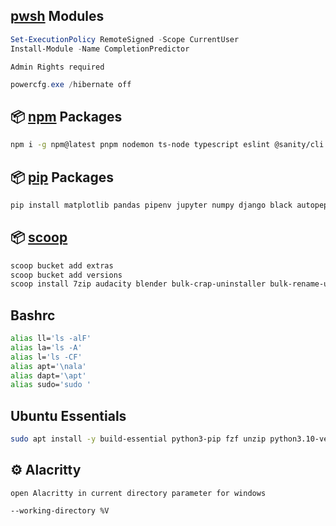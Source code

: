 

## [pwsh](https://learn.microsoft.com/en-us/powershell/scripting/install/installing-powershell-on-windows?view=powershell-7.3#winget) Modules

```ps1
Set-ExecutionPolicy RemoteSigned -Scope CurrentUser
Install-Module -Name CompletionPredictor
```
`Admin Rights required`
```ps1
powercfg.exe /hibernate off
```

## 📦 [npm](https://www.npmjs.com/) Packages

```bash
npm i -g npm@latest pnpm nodemon ts-node typescript eslint @sanity/cli neovim prettier bash-language-server dockerfile-language-server-nodejs vscode-langservers-extracted typescript-language-server tree-sitter-cli svelte-language-server
```
## 📦 [pip](https://pypi.org/) Packages
```bash
pip install matplotlib pandas pipenv jupyter numpy django black autopep8 jedi pynvim python-lsp-server scikit-learn seaborn requests pillow gdtoolkit
```

## 📦 [scoop](https://scoop.sh/)

```bash
scoop bucket add extras
scoop bucket add versions
scoop install 7zip audacity blender bulk-crap-uninstaller bulk-rename-utility bun everything ffmpeg godot imageglass innounp krita naps2 obs-studio pureref starship twinkle-tray xnconvert 
```

## Bashrc
```bash
alias ll='ls -alF'
alias la='ls -A'
alias l='ls -CF'
alias apt='\nala'
alias dapt='\apt'
alias sudo='sudo '
```
## Ubuntu Essentials
```bash
sudo apt install -y build-essential python3-pip fzf unzip python3.10-venv
```

## ⚙ Alacritty
`open Alacritty in current directory parameter for windows`
```bash
--working-directory %V
```

